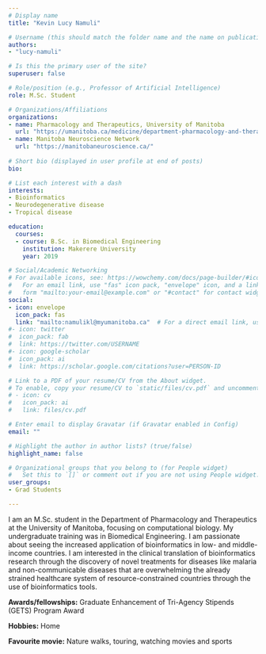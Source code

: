 ```yaml
---
# Display name
title: "Kevin Lucy Namuli"

# Username (this should match the folder name and the name on publications)
authors:
- "lucy-namuli"

# Is this the primary user of the site?
superuser: false

# Role/position (e.g., Professor of Artificial Intelligence)
role: M.Sc. Student

# Organizations/Affiliations
organizations:
- name: Pharmacology and Therapeutics, University of Manitoba
  url: "https://umanitoba.ca/medicine/department-pharmacology-and-therapeutics"
- name: Manitoba Neuroscience Network
  url: "https://manitobaneuroscience.ca/"
  
# Short bio (displayed in user profile at end of posts)
bio: 

# List each interest with a dash
interests:
- Bioinformatics 
- Neurodegenerative disease
- Tropical disease

education:
  courses:
  - course: B.Sc. in Biomedical Engineering
    institution: Makerere University
    year: 2019

# Social/Academic Networking
# For available icons, see: https://wowchemy.com/docs/page-builder/#icons
#   For an email link, use "fas" icon pack, "envelope" icon, and a link in the
#   form "mailto:your-email@example.com" or "#contact" for contact widget.
social:
- icon: envelope
  icon_pack: fas
  link: "mailto:namulikl@myumanitoba.ca"  # For a direct email link, use "mailto:test@example.org".
#- icon: twitter
#  icon_pack: fab
#  link: https://twitter.com/USERNAME
#- icon: google-scholar
#  icon_pack: ai
#  link: https://scholar.google.com/citations?user=PERSON-ID

# Link to a PDF of your resume/CV from the About widget.
# To enable, copy your resume/CV to `static/files/cv.pdf` and uncomment the lines below.
# - icon: cv
#   icon_pack: ai
#   link: files/cv.pdf

# Enter email to display Gravatar (if Gravatar enabled in Config)
email: ""

# Highlight the author in author lists? (true/false)
highlight_name: false

# Organizational groups that you belong to (for People widget)
#   Set this to `[]` or comment out if you are not using People widget.
user_groups:
- Grad Students

---
```

I am an M.Sc. student in the Department of Pharmacology and Therapeutics at the University of Manitoba, focusing on computational biology. My undergraduate training was in Biomedical Engineering. I am passionate about seeing the increased application of bioinformatics in low- and middle-income countries. I am interested in the clinical translation of bioinformatics research through the discovery of novel treatments for diseases like malaria and non-communicable diseases that are overwhelming the already strained healthcare system of resource-constrained countries through the use of bioinformatics tools.

**Awards/fellowships:** Graduate Enhancement of Tri-Agency Stipends (GETS) Program Award

**Hobbies:** Home

**Favourite movie:** Nature walks, touring, watching movies and sports
